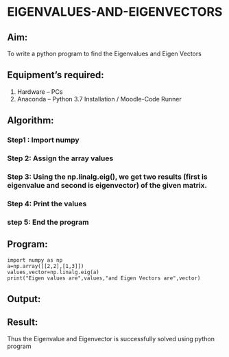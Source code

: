 # EIGENVALUES-AND-EIGENVECTORS
## Aim:
To write a python program to find the Eigenvalues and Eigen Vectors
## Equipment’s required:
1. 	Hardware – PCs
2. 	Anaconda – Python 3.7 Installation / Moodle-Code Runner
## Algorithm:
### Step1 : Import numpy
### Step 2: Assign the array values
### Step 3: Using the np.linalg.eig(),  we get two results (first is eigenvalue and second is eigenvector) of the given matrix.
### Step 4: Print the values
### step 5: End the program
## Program:
```
import numpy as np
a=np.array([[2,2],[1,3]])
values,vector=np.linalg.eig(a)
print("Eigen values are",values,"and Eigen Vectors are",vector)
```
## Output:
## Result:
Thus the Eigenvalue and Eigenvector is successfully solved using python program
